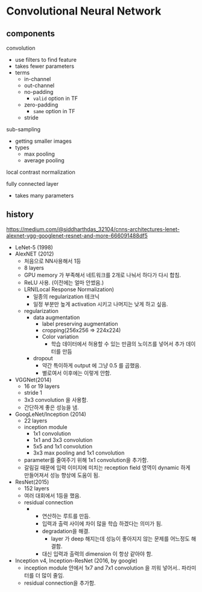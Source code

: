 # Convolutional Neural Network

## components

convolution

- use filters to find feature
- takes fewer parameters
- terms
  - in-channel
  - out-channel
  - no-padding
    - `valid` option in TF
  - zero-padding
    - `same` option in TF
  - stride

sub-sampling

- getting smaller images
- types
  - max pooling 
  - average pooling

local contrast normalization

fully connected layer

- takes many parameters

## history

https://medium.com/@siddharthdas_32104/cnns-architectures-lenet-alexnet-vgg-googlenet-resnet-and-more-666091488df5

- LeNet-5 (1998)
- AlexNET (2012)
  - 처음으로 NN사용해서 1등
  - 8 layers
  - GPU memory 가 부족해서 네트워크를 2개로 나눠서 하다가 다시 합침.
  - ReLU 사용. (이전에는 얼마 안썼음.)
  - LRN(Local Response Normalization)
    - 일종의 regularization 테크닉
    - 일정 부분만 높게 activation 시키고 나머지는 낮게 하고 싶음.
  - regularization
    - data augmentation
      - label preserving augmentation
      - cropping(256x256 => 224x224)
      - Color variation
        - 학습 데이터에서 허용할 수 있는 만큼의 노이즈를 넣어서 추가 데이터를 만듬
    - dropout
      - 약간 특이하게 output 에 그냥 0.5 를 곱했음.
      - 별로여서 이후에는 이렇게 안함.
- VGGNet(2014)
  - 16 or 19 layers
  - stride 1
  - 3x3 convolution 을 사용함.
  - 간단하게 좋은 성능을 냄.
- GoogLeNet/Inception (2014)
  - 22 layers
  - inception module
    - 1x1 convolution
    - 1x1 and 3x3 convolution
    - 5x5 and 1x1 convolution
    - 3x3 max pooling and 1x1 convolution
  - parameter를 줄여주기 위해 1x1 convolution을 추가함.
  - 갈림길 때문에 입력 이미지에 미치는 reception field 영역이 dynamic 하게 만들어져서 성능 향상에 도움이 됨.
- ResNet(2015)
  - 152 layers
  - 여러 대회에서 1등을 했음.
  - residual connection
    - + 연산하는 루트를 만듬.
      - 입력과 출력 사이에 차이 많을 학습 하겠다는 의미가 됨.
      - degradation을 해결.
        - layer 가 deep 해지는데 성능이 좋아지지 않는 문제를 어느정도 해결함.
      - 대신 입력과 출력의 dimension 이 항상 같아야 함.
- Inception v4, Inception-ResNet (2016, by google)
  - inception module 안에서 1x7 and 7x1 convolution 을 끼워 넣어서.. 파라미터를 더 많이 줄임.
  - residual connection을 추가함.
